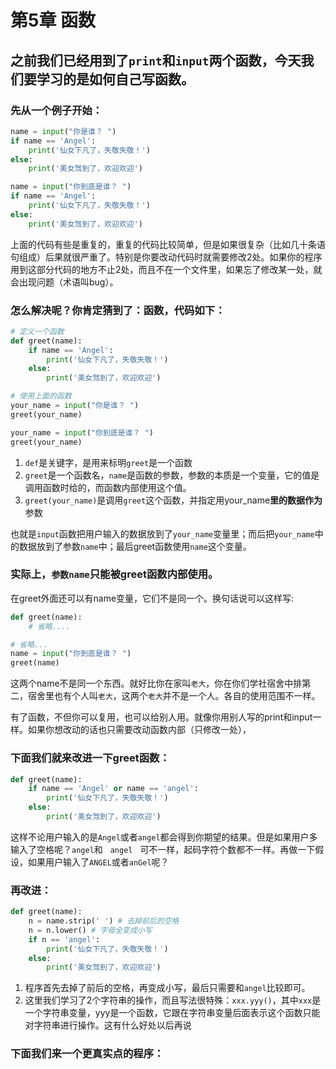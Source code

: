 # 第5章 函数

## 之前我们已经用到了`print`和`input`两个函数，今天我们要学习的是如何自己写函数。

### 先从一个例子开始：

```python
name = input("你是谁？ ")
if name == 'Angel':
    print('仙女下凡了，失敬失敬！')
else:
    print('美女驾到了，欢迎欢迎')

name = input("你到底是谁？ ")
if name == 'Angel':
    print('仙女下凡了，失敬失敬！')
else:
    print('美女驾到了，欢迎欢迎')
```
上面的代码有些是重复的，重复的代码比较简单，但是如果很复杂（比如几十条语句组成）后果就很严重了。特别是你要改动代码时就需要修改2处。如果你的程序用到这部分代码的地方不止2处，而且不在一个文件里，如果忘了修改某一处，就会出现问题（术语叫bug）。

### 怎么解决呢？你肯定猜到了：**函数**，代码如下：

```python
# 定义一个函数
def greet(name):
    if name == 'Angel':
        print('仙女下凡了，失敬失敬！')
    else:
        print('美女驾到了，欢迎欢迎')

# 使用上面的函数
your_name = input("你是谁？ ")
greet(your_name)

your_name = input("你到底是谁？ ")
greet(your_name)
```
1. `def`是关键字，是用来标明`greet`是一个函数
2. `greet`是一个函数名，`name`是函数的参数，参数的本质是一个变量，它的值是调用函数时给的，而函数内部使用这个值。
3. `greet(your_name)`是调用`greet`这个函数，并指定用your_name**里的数据作为**参数

也就是`input`函数把用户输入的数据放到了`your_name`变量里；而后把`your_name`中的数据放到了参数`name`中；最后greet函数使用`name`这个变量。

### 实际上，`参数name`只能被greet函数内部使用。

在greet外面还可以有name变量，它们不是同一个。换句话说可以这样写:

```python
def greet(name):
    # 省略....

# 省略...
name = input("你到底是谁？ ")
greet(name)
```
这两个name不是同一个东西。就好比你在家叫`老大`，你在你们学社宿舍中排第二，宿舍里也有个人叫`老大`，这两个`老大`并不是一个人。各自的使用范围不一样。

有了函数，不但你可以复用，也可以给别人用。就像你用别人写的print和input一样。如果你想改动的话也只需要改动函数内部（只修改一处），

### 下面我们就来改进一下greet函数：
```python
def greet(name):
    if name == 'Angel' or name == 'angel':
        print('仙女下凡了，失敬失敬！')
    else:
        print('美女驾到了，欢迎欢迎')
```

这样不论用户输入的是`Angel`或者`angel`都会得到你期望的结果。但是如果用户多输入了空格呢？`angel`和`　angel　`可不一样，起码字符个数都不一样。再做一下假设，如果用户输入了`ANGEL`或者`anGel`呢？

### 再改进：

```python
def greet(name):
    n = name.strip(' ') # 去掉前后的空格
    n = n.lower() # 字母全变成小写
    if n == 'angel':
        print('仙女下凡了，失敬失敬！')
    else:
        print('美女驾到了，欢迎欢迎')
```

1. 程序首先去掉了前后的空格，再变成小写，最后只需要和`angel`比较即可。
2. 这里我们学习了2个字符串的操作，而且写法很特殊：`xxx.yyy()`，其中`xxx`是一个字符串变量，yyy是一个函数，它跟在字符串变量后面表示这个函数只能对字符串进行操作。这有什么好处以后再说

### 下面我们来一个更真实点的程序：